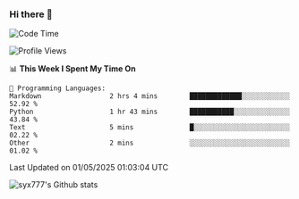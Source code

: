 ### Hi there 👋

<!--
**syx777/syx777** is a ✨ _special_ ✨ repository because its `README.md` (this file) appears on your GitHub profile.

Here are some ideas to get you started:

- 🔭 I’m currently working on ...
- 🌱 I’m currently learning ...
- 👯 I’m looking to collaborate on ...
- 🤔 I’m looking for help with ...
- 💬 Ask me about ...
- 📫 How to reach me: ...
- 😄 Pronouns: ...
- ⚡ Fun fact: ...
-->
<!--START_SECTION:waka-->
![Code Time](http://img.shields.io/badge/Code%20Time-348%20hrs%2022%20mins-blue)

![Profile Views](http://img.shields.io/badge/Profile%20Views-0-blue)

📊 **This Week I Spent My Time On** 

```text
💬 Programming Languages: 
Markdown                 2 hrs 4 mins        █████████████░░░░░░░░░░░░   52.92 % 
Python                   1 hr 43 mins        ███████████░░░░░░░░░░░░░░   43.84 % 
Text                     5 mins              █░░░░░░░░░░░░░░░░░░░░░░░░   02.22 % 
Other                    2 mins              ░░░░░░░░░░░░░░░░░░░░░░░░░   01.02 % 
```


 Last Updated on 01/05/2025 01:03:04 UTC
<!--END_SECTION:waka-->

![syx777's Github stats](https://github-readme-stats-syx777.vercel.app/api?username=syx777&show_icons=true&count_private=true)

